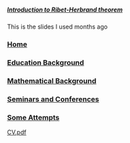##### **[Introduction to Ribet-Herbrand theorem](https://raw.githubusercontent.com/ym-tang/Talks-and-Slides/gh-pages/1.pdf)**
This is the slides I used months ago



### [Home](https://ym-tang.github.io/Home/)
### [Education Background](https://ym-tang.github.io/Educational-Background/)
### [Mathematical Background](https://ym-tang.github.io/Mathematical-Background/)
### [Seminars and Conferences](https://ym-tang.github.io/Seminars-and-Conferences/)
### [Some Attempts](https://ym-tang.github.io/Some-Attempts/)

[CV.pdf](https://github.com/ym-tang/Talks-and-Slides/files/9166664/CV.pdf)
